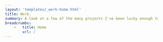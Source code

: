 ```yaml
---
layout: 'templates/_work-home.html'
title: Work.
summary: A look at a few of the many projects I've been lucky enough to work on of the course of my career. 
breadcrumbs:
    -   title: Home
        url: /
---
```

